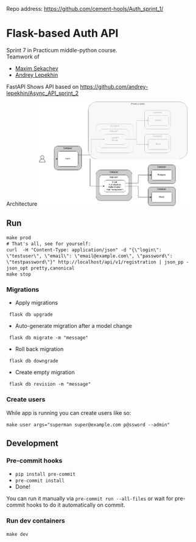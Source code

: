 Repo address:
https://github.com/cement-hools/Auth_sprint_1/

# Flask-based Auth API
Sprint 7 in Practicum middle-python course.  
Teamwork of
* [Maxim Sekachev ](https://github.com/cement-hools)
* [Andrey Lepekhin](https://github.com/andrey-lepekhin)

FastAPI Shows API based on https://github.com/andrey-lepekhin/Async_API_sprint_2

Architecture
[<img src="./schemas/architecture.jpeg" alt="Image of the process architecture" width="400px"/>](./schemas/architecture.jpeg) 

## Run
```
make prod
# That's all, see for yourself:
curl  -H "Content-Type: application/json" -d "{\"login\": \"testuser\", \"email\": \"email@example.com\", \"password\": \"testpassword\"}" http://localhost/api/v1/registration | json_pp -json_opt pretty,canonical
make stop
```

### Migrations
* Apply migrations
```
 flask db upgrade
```
* Auto-generate migration after a model change
```
 flask db migrate -m "message"
```
* Roll back migration
```
 flask db downgrade
```
* Create empty migration
```
 flask db revision -m "message"
```



### Create users
While app is running you can create users like so:
```
make user args="superman super@example.com p@ssword --admin"
```

## Development
### Pre-commit hooks
* `pip install pre-commit`
* `pre-commit install`
* Done!

You can run it manually via `pre-commit run --all-files` or wait for pre-commit hooks to do it automatically on commit.

### Run dev containers
```
make dev
```